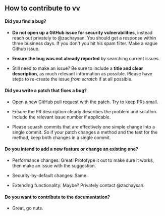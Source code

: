 ## How to contribute to vv

#### **Did you find a bug?**

* **Do not open up a GitHub issue for security vulnerabilities**,
    instead reach out privately to @zachaysan. You should get a
    response within three business days. If you don't you hit his spam
    filter. Make a vague Github issue.

* **Ensure the bug was not already reported** by searching
    current issues.

* Still need to make an issue? Be sure to include a **title and
  clear description**, as much relevant information as possible.
  Please have steps to re-create the issue *from scratch* if at
  all possible.

#### **Did you write a patch that fixes a bug?**

* Open a new GitHub pull request with the patch. Try to keep PRs small.

* Ensure the PR description clearly describes the problem and
  solution. Include the relevant issue number if applicable.

* Please squash commits that are effectively one simple change into a
  single commit. So if your patch changes a method and the test for
  the method, keep both changes in a single commit.

#### **Do you intend to add a new feature or change an existing one?**

* Performance changes: Great! Prototype it out to make sure it
  works, then make an issue with the suggestion.

* Security-by-default changes: Same.

* Extending functionality: Maybe? Privately contact
  @zachaysan.

#### **Do you want to contribute to the documentation?**

* Great, go nuts.
